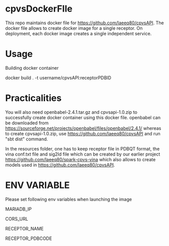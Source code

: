 # cpvsDockerFIle
This repo maintains docker file for https://github.com/laeeq80/cpvsAPI. The docker file allows to create docker image for a single receptor. On deployment, each docker image creates a single independent service.

# Usage

Building docker container

docker build . -t username/cpvsAPI:receptorPDBID

# Practicalities

You will also need openbabel-2.4.1.tar.gz and cpvsapi-1.0.zip to successfully create docker container using this docker file. openbabel can be downloaded from https://sourceforge.net/projects/openbabel/files/openbabel/2.4.1/ whereas to create cpvsapi-1.0.zip, use https://github.com/laeeq80/cpvsAPI and run "sbt dist" command.

In the resources folder, one has to keep receptor file in PDBQT format, the vina conf.txt file and sig2Id file which can be created by our earlier project https://github.com/laeeq80/spark-cpvs-vina which also allows to create models used in https://github.com/laeeq80/cpvsAPI.

# ENV VARIABLE

Please set following env variables when launching the image

MARIADB_IP

CORS_URL 

RECEPTOR_NAME

RECEPTOR_PDBCODE

